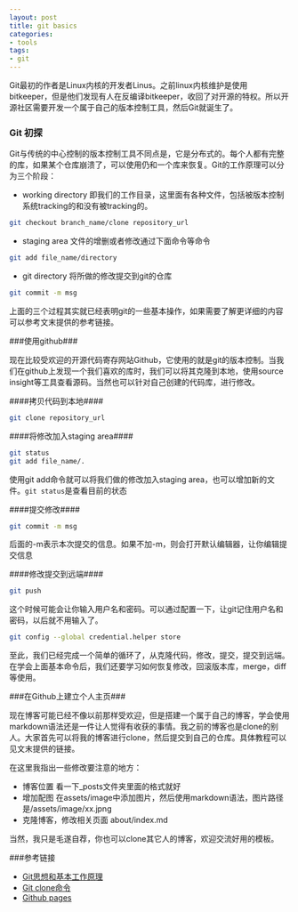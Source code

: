 ```yaml
---
layout: post
title: git basics
categories:
- tools
tags:
- git
---
```


Git最初的作者是Linux内核的开发者Linus。之前linux内核维护是使用bitkeeper，但是他们发现有人在反编译bitkeeper，收回了对开源的特权。所以开源社区需要开发一个属于自己的版本控制工具，然后Git就诞生了。

### Git 初探 ###

Git与传统的中心控制的版本控制工具不同点是，它是分布式的。每个人都有完整的库，如果某个仓库崩溃了，可以使用仍和一个库来恢复。Git的工作原理可以分为三个阶段：


+ working directory
   即我们的工作目录，这里面有各种文件，包括被版本控制系统tracking的和没有被tracking的。

```sh
git checkout branch_name/clone repository_url
```

+ staging area
   文件的增删或者修改通过下面命令等命令

```sh
git add file_name/directory
```

+ git directory
   将所做的修改提交到git的仓库

```sh
git commit -m msg
```

上面的三个过程其实就已经表明git的一些基本操作，如果需要了解更详细的内容可以参考文末提供的参考链接。


###使用github###

现在比较受欢迎的开源代码寄存网站Github，它使用的就是git的版本控制。当我们在github上发现一个我们喜欢的库时，我们可以将其克隆到本地，使用source insight等工具查看源码。当然也可以针对自己创建的代码库，进行修改。

####拷贝代码到本地####

```sh
git clone repository_url
```

####将修改加入staging area####

```sh
git status
git add file_name/.
```

使用git add命令就可以将我们做的修改加入staging area，也可以增加新的文件。`git status`是查看目前的状态


####提交修改####

```sh
git commit -m msg
```

后面的-m表示本次提交的信息。如果不加-m，则会打开默认编辑器，让你编辑提交信息


####修改提交到远端####

```sh
git push
```

这个时候可能会让你输入用户名和密码。可以通过配置一下，让git记住用户名和密码，以后就不用输入了。

```sh
git config --global credential.helper store
```

至此，我们已经完成一个简单的循环了，从克隆代码，修改，提交，提交到远端。在学会上面基本命令后，我们还要学习如何恢复修改，回滚版本库，merge，diff等使用。

###在Github上建立个人主页###

现在博客可能已经不像以前那样受欢迎，但是搭建一个属于自己的博客，学会使用markdown语法还是一件让人觉得有收获的事情。我之前的博客也是clone的别人。大家首先可以将我的博客进行clone，然后提交到自己的仓库。具体教程可以见文末提供的链接。

在这里我指出一些修改要注意的地方：
+ 博客位置
   看一下_posts文件夹里面的格式就好
+ 增加配图
   在assets/image中添加图片，然后使用markdown语法，图片路径是/assets/image/xx.jpng
+ 克隆博客，修改相关页面
   about/index.md

当然，我只是毛遂自荐，你也可以clone其它人的博客，欢迎交流好用的模板。


###参考链接

+ [Git思想和基本工作原理](http://www.nowamagic.net/academy/detail/48160210 "nowmagic" )
+ [Git clone命令](http://blog.csdn.net/techbirds_bao/article/details/9179853 'csdn' )
+ [Github pages](https://pages.github.com/ 'github' )



